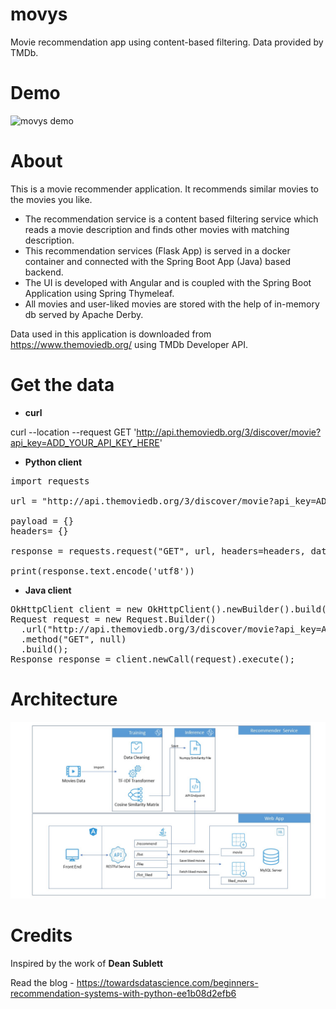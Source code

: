 # movys
Movie recommendation app using content-based filtering. Data provided by TMDb.


# Demo
![movys demo](demo/movys-demo.gif)


# About
This is a movie recommender application. It recommends similar movies to the movies you like.

- The recommendation service is a content based filtering service which reads a movie description and finds other movies with matching description.
- This recommendation services (Flask App) is served in a docker container and connected with the Spring Boot App (Java) based backend.
- The UI is developed with Angular and is coupled with the Spring Boot Application using Spring Thymeleaf.
- All movies and user-liked movies are stored with the help of in-memory db served by Apache Derby.

Data used in this application is downloaded from https://www.themoviedb.org/ using TMDb Developer API.

# Get the data

- <b>curl</b>

curl --location --request GET 'http://api.themoviedb.org/3/discover/movie?api_key=ADD_YOUR_API_KEY_HERE'

- <b>Python client</b>

<pre>
import requests

url = "http://api.themoviedb.org/3/discover/movie?api_key=ADD_YOUR_API_KEY_HERE"

payload = {}
headers= {}

response = requests.request("GET", url, headers=headers, data = payload)

print(response.text.encode('utf8'))
</pre>

- <b>Java client</b>

<pre>
OkHttpClient client = new OkHttpClient().newBuilder().build();
Request request = new Request.Builder()
  .url("http://api.themoviedb.org/3/discover/movie?api_key=ADD_YOUR_API_KEY_HERE")
  .method("GET", null)
  .build();
Response response = client.newCall(request).execute();
</pre>

# Architecture

![](architechture.jpg)


# Credits
Inspired by the work of <b>Dean Sublett</b>

Read the blog - https://towardsdatascience.com/beginners-recommendation-systems-with-python-ee1b08d2efb6
